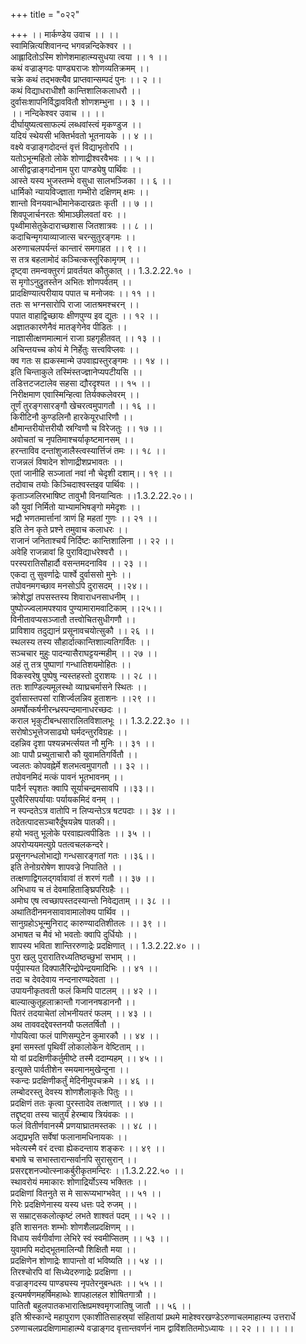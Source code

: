 +++
title = "०२२"

+++
।। मार्कण्डेय उवाच ।। ।।  
स्वामिन्नित्यशिवानन्द भगवन्नन्दिकेश्वर ।।  
आह्लादितोऽस्मि शोणेशमाहात्म्यसुधया त्वया ।। १ ।।  
कथं वज्राङ्गदः पाण्ड्यराजः शोणव्यतिक्रमम् ।।  
चक्रे कथं तद्भक्त्यैव प्राप्तवान्सम्पदं पुनः ।। २ ।।  
कथं विद्याधराधीशौ कान्तिशालिकलाधरौ ।।  
दुर्वासःशापनिर्विद्धाववितौ शोणशम्भुना ।। ३ ।।  
।। नन्दिकेश्वर उवाच ।। ।।  
दीर्घायुष्यत्वसाफल्यं लब्धवांस्त्वं मृकण्डुज ।।  
यदियं स्थेयसी भक्तिर्भवतो भूतनायके ।। ४ ।।  
वक्ष्ये वज्राङ्गदोदन्तं वृत्तं विद्याभृतोरपि ।।  
यतोऽभून्महितो लोके शोणाद्रीश्वरवैभवः ।। ५ ।।  
आसीद्वज्राङ्गदोनाम पुरा पाण्ड्येषु पार्थिवः ।।  
आस्ते यस्य भुजस्तम्भे वसुधा सालभञ्जिका ।। ६ ।।  
धार्मिको न्यायविज्ज्ञाता गम्भीरो दक्षिणम् क्षमः ।।  
शान्तो विनयवान्धीमानेकदारव्रतः कृती ।। ७ ।।  
शिवपूजार्चनरतः श्रीमाञ्छीलवतां वरः ।।  
पृथ्वीमासेतुकेदाराच्छशास जितशात्रवः ।। ८ ।।  
कदाचिन्मृगयाव्याजात्स चरन्सुतुरङ्गमः ।।  
अरुणाचलपर्यन्तं कान्तारं समगाहत ।। ९ ।।  
स तत्र बहलामोदं कञ्चित्कस्तूरिकामृगम् ।।  
दृष्ट्वा तमन्वक्तुरगं प्रावर्तयत कौतुकात् ।। 1.3.2.22.१० ।  
स मृगोऽनुद्रुतस्तेन अभितः शोणपर्वतम् ।।  
प्रादक्षिण्यात्परीयाय पपात च मनोजवः ।। ११ ।।  
ततः स भग्नसारोपि राजा जातश्रमश्चरन् ।।  
पपात वाहाद्विच्छायः क्षीणपुण्य इव द्युतः ।। १२ ।।  
अज्ञातकारणेनैवं मातङ्गेनेव पीडितः ।।  
नाज्ञासीत्क्षणमात्मानं राजा ग्रहगृहीतवत् ।। १३ ।।  
अचिन्तयच्च कोयं मे निर्हेतुः सत्त्वविप्लवः ।।  
क्व गतः स ह्यकस्मान्मे उपवाह्यस्तुरङ्गमः ।। १४ ।।  
इति चिन्ताकुले तस्मिंस्तज्ज्ञानेप्यपटीयसि ।।  
तडित्तटजटालेव सहसा द्यौरदृश्यत ।। १५ ।।  
निरीक्षमाण एवास्मिन्हित्वा तिर्यक्कलेवरम् ।।  
तूर्णं तुरङ्गसारङ्गौ खेचरत्वमुपागतौ ।। १६ ।।  
किरीटिनौ कुण्डलिनौ हारकेयूरधारिणौ ।।  
क्षौमान्तरीयोत्तरीयौ स्रग्विणौ च विरेजतुः ।। १७ ।।  
अवोचतां च नृपतिमाश्चर्याकृष्टमानसम् ।।  
हरन्ताविव दन्तांशुजालैस्त्वस्यार्त्तिजं तमः ।। १८ ।।  
राजन्नलं विषादेन शोणाद्रीशप्रभावतः ।।  
एतां जानीहि सञ्जातां नवां नौ चेदृशी दशाम्।। १९ ।।  
तदोवाच तयोः किञ्चिदाश्वस्तइव पार्थिवः ।।  
कृताञ्जलिरभाषिष्ट तावुभौ विनयान्वितः ।।1.3.2.22.२०।।  
कौ युवां निर्मितो याभ्यामभिषङ्गो ममेदृशः ।।  
भद्रौ भणतमार्त्तानां त्राणं हि महतां गुणः ।। २१ ।।  
इति तेन कृते प्रश्ने तमुवाच कलाधरः ।।  
राजानं जनिताश्चर्यं निर्दिष्टः कान्तिशालिना ।। २२ ।।  
अवेहि राजन्नावां हि पुराविद्याधरेश्वरौ ।।  
परस्परातिसौहार्दौ वसन्तमदनाविव ।। २३ ।।  
एकदा तु सुवर्णाद्रेः पार्श्वे दुर्वाससो मुनेः ।।  
तपोवनमगच्छाव मनसोऽपि दुरासदम् ।।२४।।  
क्रोशेद्धां तपसस्तस्य शिवाराधनसाधनीम् ।।  
पुष्पोज्ज्वलामपश्याव पुण्यामारामवाटिकाम् ।।२५।।  
विनीतावप्यसञ्जातौ तत्त्वोचितसुधीगणौ ।।  
प्राविशाव तदुद्यानं प्रसूनावचयोत्सुकौ ।। २६ ।।  
स्थलस्य तस्य सौहार्दात्कान्तिशाल्यतिगर्वितः ।।  
सञ्चचार मुहुः पादन्यासैराघट्टयन्महीम् ।। २७ ।।  
अहं तु तत्र पुष्पाणां गन्धातिशयमोहितः ।।  
विकस्वरेषु पुष्पेषु न्यस्तहस्तो दुराशयः ।। २८ ।।  
ततः शाण्डिल्यमूलस्थो व्याघ्रचर्मासने स्थितः ।।  
दुर्वासास्तपसां राशिर्ज्वलन्निव हुताशनः ।।२९ ।।  
अमर्षोत्कर्षनीरन्ध्रस्पन्दमानाधरच्छदः ।।  
कराल भृकुटीबन्धसारालितविशालभूः ।। 1.3.2.22.३० ।।  
सरोषोऽभूत्तेजसाढ्यो घर्मदन्तुरविग्रहः ।।  
दहन्निव दृशा पश्यन्नभर्त्सयत नौ मुनिः ।। ३१ ।।  
आः पापौ प्रच्युताचारौ कौ युवामतिगर्वितौ ।।  
ज्वलतः कोपवह्नेर्मे शलभत्वमुपागतौ ।। ३२ ।।  
तपोवनमिदं मत्कं पावनं भूतभावनम् ।।  
पादैर्न स्पृशतः क्वापि सूर्याचन्द्रमसावपि ।।३३।।  
पुरवैरिसपर्यायाः पर्यायकमिदं वनम् ।।  
न स्पन्दतेऽत्र वातोपि न लिप्यन्तेऽत्र षटपदाः ।। ३४ ।।  
तदेतत्पादसञ्चारैर्दूषयन्नेष पातकी।।  
हयो भवतु भूलोके परवाह्यत्वपीडितः ।। ३५ ।।  
अपरोप्ययमत्युग्रे पतत्वचलकन्दरे।  
प्रसूनगन्धलोभाद्यो गन्धसारङ्गतां गतः ।।३६।।  
इति तेनोग्ररोषेण शापवज्रे निपातिते ।।  
तत्क्षणाद्विगलद्गर्वावावां तं शरणं गतौ ।। ३७ ।।  
अभिधाय च तं देवमाहिताङ्घ्रिपरिग्रहैः ।।  
अमोघ एष त्वच्छापस्तदस्यान्तो निवेद्यताम् ।। ३८ ।।  
अथातिदीनमनसावावामालोक्य पार्थिव ।।  
सानुग्रहोऽभून्मुनिराट् कारुण्यादतिशीतलः ।। ३९ ।।  
अभाषत च मैवं भो भवतोः क्वापि दुर्धियोः ।।  
शापस्य भविता शान्तिररुणाद्रेः प्रदक्षिणात् ।। 1.3.2.22.४० ।।  
पुरा खलु पुरारातिरध्यतिष्ठच्छुभां सभाम् ।।  
पर्युपास्यत दिक्पालैरिन्द्रोपेन्द्रयमादिभिः ।। ४१ ।।  
तदा च देवदेवाय नन्दनारण्यदेवता ।।  
उपायनीकृतवती फलं किमपि पाटलम् ।। ४२ ।।  
बाल्यात्कुतूहलाक्रान्तौ गजाननषडाननौ ।।  
पितरं तदयाचेतां लोभनीयतरं फलम् ।। ४३ ।।  
अथ ताववदद्देवस्तनयौ फलतर्षितौ ।।  
गोपयित्वा फलं पाणिसम्पुटेन कुमारकौ ।। ४४ ।।  
इमां समस्तां पृथिवीं लोकालोकेन वेष्टिताम् ।।  
यो वां प्रदक्षिणीकर्तुमीष्टे तस्मै ददाम्यहम् ।। ४५ ।।  
इत्युक्ते पार्वतीशेन स्मयमानमुखेन्दुना ।।  
स्कन्दः प्रदक्षिणीकर्तुं मेदिनीमुपचक्रमे ।। ४६ ।।  
लम्बोदरस्तु देवस्य शोणशैलाकृतेः पितुः ।।  
प्रदक्षिणं ततः कृत्वा पुरस्तादेव तत्क्षणात् ।। ४७ ।।  
तद्दृष्ट्वा तस्य चातुर्यं हेरम्बाय त्रियंवकः ।।  
फलं वितीर्णवानस्मै प्रणयाघ्रातमस्तकः ।। ४८ ।।  
अद्यप्रभृति सर्वेषां फलानामधिनायकः ।।  
भवेत्यस्मै वरं दत्त्वा ह्येकदन्ताय शङ्करः ।। ४९ ।।  
बभाषे च सभास्तारान्सर्वानपि सुरासुरान् ।।  
प्रसरद्दशनज्योत्स्नाकर्बुरीकृतमन्दिरः ।।1.3.2.22.५० ।।  
स्थावरोयं ममाकारः शोणाद्रिर्योऽस्य भक्तितः ।।  
प्रदक्षिणां वितनुते स मे सारूप्यभाग्भवेत् ।। ५१ ।।  
गिरेः प्रदक्षिणेनास्य यस्य धत्तः पदे रुजम् ।।  
स सम्राट्सकलोत्कृष्टं लभते शाश्वतं पदम् ।। ५२ ।।  
इति शासनतः शम्भोः शोणशैलप्रदक्षिणम् ।।  
विधाय सर्वगीर्वाणा लेभिरे स्वं स्वमीप्सितम् ।। ५३ ।।  
युवामपि मदोद्भूतमालिन्यौ शिक्षितौ मया ।।  
प्रदक्षिणेन शोणाद्रेः शापान्तो वां भविष्यति ।। ५४ ।।  
तिरश्चोरपि वां सिध्येदरुणाद्रेः प्रदक्षिणा ।।  
वज्राङ्गदस्य पाण्ड्यस्य नृपतेरनुबन्धतः ।। ५५ ।।  
इत्यमर्षणमहर्षिमहाब्धेः शापहालहल शोषितगात्रौ ।।  
पातितौ बहुलपातकभारात्क्षिप्रमश्वमृगजातिषु जातौ ।। ५६ ।।  
इति श्रीस्कान्दे महापुराण एकाशीतिसाहस्र्यां संहितायां प्रथमे माहेश्वरखण्डेऽरुणाचलमाहात्म्य उत्तरार्धे ऽरुणाचलप्रदक्षिणामाहात्म्ये वज्राङ्गद वृत्तान्तवर्णनं नाम द्वाविंशतितमोऽध्यायः ।। २२ ।। ।। ।।